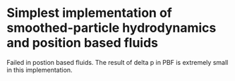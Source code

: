 # Simplest implementation of smoothed-particle hydrodynamics and position based fluids
Failed in postion based fluids. The result of delta p in PBF is extremely small in this implementation.
